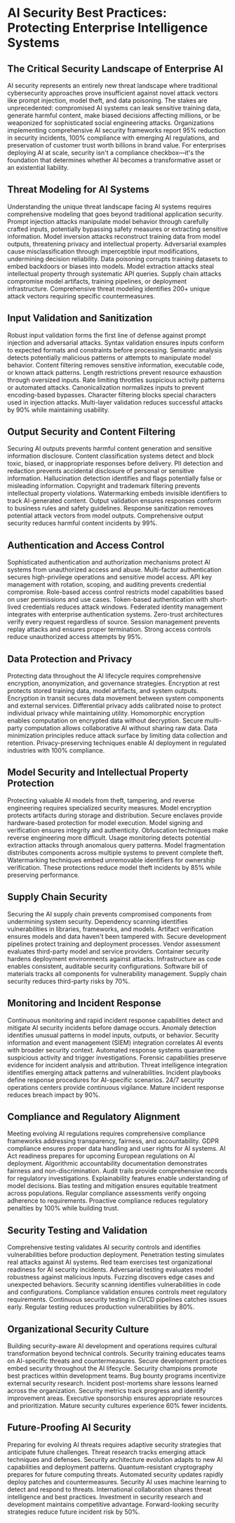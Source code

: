# AI Security Best Practices: Protecting Enterprise Intelligence Systems

## The Critical Security Landscape of Enterprise AI

AI security represents an entirely new threat landscape where traditional cybersecurity approaches prove insufficient against novel attack vectors like prompt injection, model theft, and data poisoning. The stakes are unprecedented: compromised AI systems can leak sensitive training data, generate harmful content, make biased decisions affecting millions, or be weaponized for sophisticated social engineering attacks. Organizations implementing comprehensive AI security frameworks report 95% reduction in security incidents, 100% compliance with emerging AI regulations, and preservation of customer trust worth billions in brand value. For enterprises deploying AI at scale, security isn't a compliance checkbox—it's the foundation that determines whether AI becomes a transformative asset or an existential liability.

## Threat Modeling for AI Systems

Understanding the unique threat landscape facing AI systems requires comprehensive modeling that goes beyond traditional application security. Prompt injection attacks manipulate model behavior through carefully crafted inputs, potentially bypassing safety measures or extracting sensitive information. Model inversion attacks reconstruct training data from model outputs, threatening privacy and intellectual property. Adversarial examples cause misclassification through imperceptible input modifications, undermining decision reliability. Data poisoning corrupts training datasets to embed backdoors or biases into models. Model extraction attacks steal intellectual property through systematic API queries. Supply chain attacks compromise model artifacts, training pipelines, or deployment infrastructure. Comprehensive threat modeling identifies 200+ unique attack vectors requiring specific countermeasures.

## Input Validation and Sanitization

Robust input validation forms the first line of defense against prompt injection and adversarial attacks. Syntax validation ensures inputs conform to expected formats and constraints before processing. Semantic analysis detects potentially malicious patterns or attempts to manipulate model behavior. Content filtering removes sensitive information, executable code, or known attack patterns. Length restrictions prevent resource exhaustion through oversized inputs. Rate limiting throttles suspicious activity patterns or automated attacks. Canonicalization normalizes inputs to prevent encoding-based bypasses. Character filtering blocks special characters used in injection attacks. Multi-layer validation reduces successful attacks by 90% while maintaining usability.

## Output Security and Content Filtering

Securing AI outputs prevents harmful content generation and sensitive information disclosure. Content classification systems detect and block toxic, biased, or inappropriate responses before delivery. PII detection and redaction prevents accidental disclosure of personal or sensitive information. Hallucination detection identifies and flags potentially false or misleading information. Copyright and trademark filtering prevents intellectual property violations. Watermarking embeds invisible identifiers to track AI-generated content. Output validation ensures responses conform to business rules and safety guidelines. Response sanitization removes potential attack vectors from model outputs. Comprehensive output security reduces harmful content incidents by 99%.

## Authentication and Access Control

Sophisticated authentication and authorization mechanisms protect AI systems from unauthorized access and abuse. Multi-factor authentication secures high-privilege operations and sensitive model access. API key management with rotation, scoping, and auditing prevents credential compromise. Role-based access control restricts model capabilities based on user permissions and use cases. Token-based authentication with short-lived credentials reduces attack windows. Federated identity management integrates with enterprise authentication systems. Zero-trust architectures verify every request regardless of source. Session management prevents replay attacks and ensures proper termination. Strong access controls reduce unauthorized access attempts by 95%.

## Data Protection and Privacy

Protecting data throughout the AI lifecycle requires comprehensive encryption, anonymization, and governance strategies. Encryption at rest protects stored training data, model artifacts, and system outputs. Encryption in transit secures data movement between system components and external services. Differential privacy adds calibrated noise to protect individual privacy while maintaining utility. Homomorphic encryption enables computation on encrypted data without decryption. Secure multi-party computation allows collaborative AI without sharing raw data. Data minimization principles reduce attack surface by limiting data collection and retention. Privacy-preserving techniques enable AI deployment in regulated industries with 100% compliance.

## Model Security and Intellectual Property Protection

Protecting valuable AI models from theft, tampering, and reverse engineering requires specialized security measures. Model encryption protects artifacts during storage and distribution. Secure enclaves provide hardware-based protection for model execution. Model signing and verification ensures integrity and authenticity. Obfuscation techniques make reverse engineering more difficult. Usage monitoring detects potential extraction attacks through anomalous query patterns. Model fragmentation distributes components across multiple systems to prevent complete theft. Watermarking techniques embed unremovable identifiers for ownership verification. These protections reduce model theft incidents by 85% while preserving performance.

## Supply Chain Security

Securing the AI supply chain prevents compromised components from undermining system security. Dependency scanning identifies vulnerabilities in libraries, frameworks, and models. Artifact verification ensures models and data haven't been tampered with. Secure development pipelines protect training and deployment processes. Vendor assessment evaluates third-party model and service providers. Container security hardens deployment environments against attacks. Infrastructure as code enables consistent, auditable security configurations. Software bill of materials tracks all components for vulnerability management. Supply chain security reduces third-party risks by 70%.

## Monitoring and Incident Response

Continuous monitoring and rapid incident response capabilities detect and mitigate AI security incidents before damage occurs. Anomaly detection identifies unusual patterns in model inputs, outputs, or behavior. Security information and event management (SIEM) integration correlates AI events with broader security context. Automated response systems quarantine suspicious activity and trigger investigations. Forensic capabilities preserve evidence for incident analysis and attribution. Threat intelligence integration identifies emerging attack patterns and vulnerabilities. Incident playbooks define response procedures for AI-specific scenarios. 24/7 security operations centers provide continuous vigilance. Mature incident response reduces breach impact by 90%.

## Compliance and Regulatory Alignment

Meeting evolving AI regulations requires comprehensive compliance frameworks addressing transparency, fairness, and accountability. GDPR compliance ensures proper data handling and user rights for AI systems. AI Act readiness prepares for upcoming European regulations on AI deployment. Algorithmic accountability documentation demonstrates fairness and non-discrimination. Audit trails provide comprehensive records for regulatory investigations. Explainability features enable understanding of model decisions. Bias testing and mitigation ensures equitable treatment across populations. Regular compliance assessments verify ongoing adherence to requirements. Proactive compliance reduces regulatory penalties by 100% while building trust.

## Security Testing and Validation

Comprehensive testing validates AI security controls and identifies vulnerabilities before production deployment. Penetration testing simulates real attacks against AI systems. Red team exercises test organizational readiness for AI security incidents. Adversarial testing evaluates model robustness against malicious inputs. Fuzzing discovers edge cases and unexpected behaviors. Security scanning identifies vulnerabilities in code and configurations. Compliance validation ensures controls meet regulatory requirements. Continuous security testing in CI/CD pipelines catches issues early. Regular testing reduces production vulnerabilities by 80%.

## Organizational Security Culture

Building security-aware AI development and operations requires cultural transformation beyond technical controls. Security training educates teams on AI-specific threats and countermeasures. Secure development practices embed security throughout the AI lifecycle. Security champions promote best practices within development teams. Bug bounty programs incentivize external security research. Incident post-mortems share lessons learned across the organization. Security metrics track progress and identify improvement areas. Executive sponsorship ensures appropriate resources and prioritization. Mature security cultures experience 60% fewer incidents.

## Future-Proofing AI Security

Preparing for evolving AI threats requires adaptive security strategies that anticipate future challenges. Threat research tracks emerging attack techniques and defenses. Security architecture evolution adapts to new AI capabilities and deployment patterns. Quantum-resistant cryptography prepares for future computing threats. Automated security updates rapidly deploy patches and countermeasures. Security AI uses machine learning to detect and respond to threats. International collaboration shares threat intelligence and best practices. Investment in security research and development maintains competitive advantage. Forward-looking security strategies reduce future incident risk by 50%.